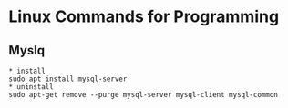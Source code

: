# Linux Commands for Programming

## Myslq
	* install 
	sudo apt install mysql-server
	* uninstall
	sudo apt-get remove --purge mysql-server mysql-client mysql-common

